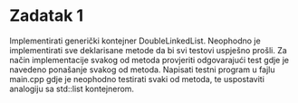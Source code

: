 # Zadatak 1

Implementirati generički kontejner DoubleLinkedList. 
Neophodno je implementirati sve deklarisane metode da bi svi testovi uspješno
prošli. 
Za način implementacije svakog od metoda provjeriti odgovarajući test gdje je
navedeno ponašanje svakog od metoda.
Napisati testni program u fajlu main.cpp gdje je neophodno testirati svaki od
metoda, te uspostaviti analogiju sa std::list kontejnerom.
